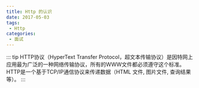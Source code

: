 ```yaml
---
title: Http 的认识
date: 2017-05-03
tags:
 - Http
categories: 
 - 面试
---
```


::: tip
HTTP协议（HyperText Transfer Protocol，超文本传输协议）是因特网上应用最为广泛的一种网络传输协议，所有的WWW文件都必须遵守这个标准。HTTP是一个基于TCP/IP通信协议来传递数据（HTML 文件, 图片文件, 查询结果等）。
:::

